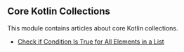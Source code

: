 ## Core Kotlin Collections

This module contains articles about core Kotlin collections.
- [Check if Condition Is True for All Elements in a List](https://www.baeldung.com/kotlin/list-condition-true-all-elements)
